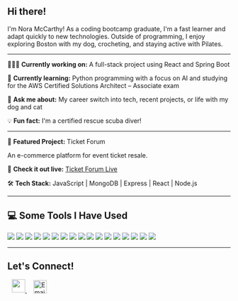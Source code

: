 ## Hi there!

I'm Nora McCarthy! As a coding bootcamp graduate, I'm a fast learner and adapt quickly to new technologies. Outside of programming, I enjoy exploring Boston with my dog, crocheting, and staying active with Pilates.

---

👩🏻‍💻 **Currently working on:** A full-stack project using React and Spring Boot  

🌱 **Currently learning:** Python programming with a focus on AI and studying for the AWS Certified Solutions Architect – Associate exam

💬 **Ask me about:** My career switch into tech, recent projects, or life with my dog and cat  

💡 **Fun fact:** I'm a certified rescue scuba diver!

---

 🚀 **Featured Project:** Ticket Forum

An e-commerce platform for event ticket resale.  

🔗 **Check it out live:** [Ticket Forum Live](http://3.148.106.111)

🛠 **Tech Stack:** JavaScript | MongoDB | Express | React | Node.js


---

## 💻 Some Tools I Have Used

<p align="left">
  <img src="https://img.shields.io/badge/html5-%23E34F26.svg?style=for-the-badge&logo=html5&logoColor=white"/>
  <img src="https://img.shields.io/badge/javascript-%23323330.svg?style=for-the-badge&logo=javascript&logoColor=%23F7DF1E"/>
  <img src="https://img.shields.io/badge/Java-ED8B00?style=for-the-badge&logo=java&logoColor=white"/>
  <img src="https://img.shields.io/badge/python-3670A0?style=for-the-badge&logo=python&logoColor=ffdd54"/>
  <img src="https://img.shields.io/badge/css3-%231572B6.svg?style=for-the-badge&logo=css3&logoColor=white"/>
  <img src="https://img.shields.io/badge/bootstrap-%23563D7C.svg?style=for-the-badge&logo=bootstrap&logoColor=white"/>
  <img src="https://img.shields.io/badge/react-%2320232a.svg?style=for-the-badge&logo=react&logoColor=%2361DAFB"/>
  <img src="https://img.shields.io/badge/express.js-%23404d59.svg?style=for-the-badge&logo=express&logoColor=%2361DAFB"/>
  <img src="https://img.shields.io/badge/jquery-%230769AD.svg?style=for-the-badge&logo=jquery&logoColor=white"/>
  <img src="https://img.shields.io/badge/node.js-6DA55F?style=for-the-badge&logo=node.js&logoColor=white"/>
  <img src="https://img.shields.io/badge/NPM-%23000000.svg?style=for-the-badge&logo=npm&logoColor=white"/>
  <img src="https://img.shields.io/badge/flask-%23000.svg?style=for-the-badge&logo=flask&logoColor=white"/>
  <img src="https://img.shields.io/badge/Spring-6DB33F?style=for-the-badge&logo=spring&logoColor=white"/>
  <img src="https://img.shields.io/badge/MongoDB-%234ea94b.svg?style=for-the-badge&logo=mongodb&logoColor=white"/>
  <img src="https://img.shields.io/badge/mysql-%2300f.svg?style=for-the-badge&logo=mysql&logoColor=white"/>
  <img src="https://img.shields.io/badge/nginx-%23009639.svg?style=for-the-badge&logo=nginx&logoColor=white"/>
  <img src="https://img.shields.io/badge/AWS-%23FF9900.svg?style=for-the-badge&logo=amazon-aws&logoColor=white"/>
</p>


---

## Let's Connect!  
<a href="https://www.linkedin.com/in/nora-z-mccarthy/" style="vertical-align:middle; margin-left: 10px;">
  <img src="https://cdn1.iconfinder.com/data/icons/logotypes/32/square-linkedin-512.png" height="30" width="30" />
</a>
<a href="mailto:nzmccarthy16@gmail.com" style="vertical-align:middle; margin-left: 15px;">
  <img src="https://cdn-icons-png.flaticon.com/512/732/732200.png" alt="Email" height="30" width="30" />
</a>

